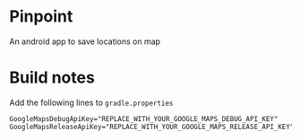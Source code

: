 Pinpoint
========
An android app to save locations on map

# Build notes

Add the following lines to `gradle.properties`

```
GoogleMapsDebugApiKey="REPLACE_WITH_YOUR_GOOGLE_MAPS_DEBUG_API_KEY"
GoogleMapsReleaseApiKey="REPLACE_WITH_YOUR_GOOGLE_MAPS_RELEASE_API_KEY"
```
